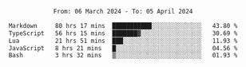 <div align="center">
<p style="text-align: center;">
<!--START_SECTION:waka-->

```txt
From: 06 March 2024 - To: 05 April 2024

Markdown     80 hrs 17 mins  ███████████░░░░░░░░░░░░░░   43.80 %
TypeScript   56 hrs 15 mins  ███████▓░░░░░░░░░░░░░░░░░   30.69 %
Lua          21 hrs 51 mins  ███░░░░░░░░░░░░░░░░░░░░░░   11.93 %
JavaScript   8 hrs 21 mins   █░░░░░░░░░░░░░░░░░░░░░░░░   04.56 %
Bash         3 hrs 32 mins   ▒░░░░░░░░░░░░░░░░░░░░░░░░   01.93 %
```

<!--END_SECTION:waka-->
</p>
</div>
